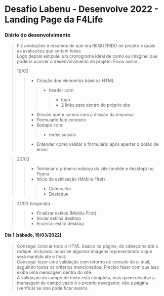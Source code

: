 # Desafio Labenu - Desenvolve 2022 - Landing Page da F4Life

### Diário do desenvolvimento
>Fiz anotações e resumos do que era REQUERIDO no projeto e quais as avaliações que seriam feitas  
>Logo depois estipulei um cronograma ideal de como eu imaginei que poderia ocorrer o desenvolvimento do projeto. Ficou assim:  
>  
>19/03
>>- Criação dos elementos básicos HTML
>>>- header com:
>>>>- logo
>>>>- 2 links para dentro do próprio site
>>- Sessão quem somos com a missão da empresa
>>- Formulario fale conosco
>>- Rodapé com: 
>>>- redes sociais
>>- Entender como validar o formulário após apertar o botão de envio

>20/03
>>- Terminar o primeiro esboço do site (mobile e desktop) no Figma
>>- Início da estilização (Mobile First)
>>>- Cabeçalho
>>>- Destaque

>21/03 (segunda)
>>- Finalizar estilos (Mobile First)
>>- Iniciar estilos desktop
>>- Encerrar estilo desktop

#### Dia 1 (sábado, 19/03/2022)
>Consegui colocar todo o HTML básico na página, do cabeçalho até o rodapé, incluindo inclusive algumas imagens representando o que será mantido até o final.  
>Consegui fazer uma validação com retorno no console do e-mail, seguindo todos os critérios mencionados. Preciso fazer com que isso exiba uma mensagem dentro do site.  
> A validação do campo de texto está completa, mas quem devolve a mensagem de campo vazio é o proprio navegador, não a página (verificar se isso pode ficar assim).  